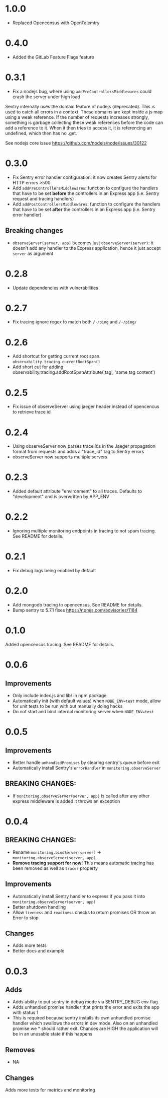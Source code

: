 # 1.0.0

* Replaced Opencensus with OpenTelemtry

# 0.4.0

* Added the GitLab Feature Flags feature

# 0.3.1

* Fix a nodejs bug, where using `addPreControllersMiddlewares` could crash the server under high load

Sentry internally uses the domain feature of nodejs (deprecated). This is used to catch all errors in a context. These domains are kept inside a js map using a weak reference. If the number of requests increases strongly, something is garbage collecting these weak references before the code can add a reference to it. When it then tries to access it, it is referencing an undefined, which then has no .get.

See nodejs core issue https://github.com/nodejs/node/issues/30122

# 0.3.0

* Fix Sentry error handler configuration: it now creates Sentry alerts for HTTP errors >500
* Add `addPreControllersMiddlewares`: function to configure the handlers that have to be set **before** the controllers in an Express app (i.e. Sentry request and tracing handlers)
* Add `addPostControllersMiddlewares`: function to configure the handlers that have to be set **after** the controllers in an Express app (i.e. Sentry error handler)

## Breaking changes
* `observeServer(server, app)` becomes just `observeServer(server)`: it doesn't add any handler to the Express application, hence it just accept `server` as argument

# 0.2.8

* Update dependencies with vulnerabilities

# 0.2.7

* Fix tracing ignore regex to match both `/-/ping` and `/-/ping/`

# 0.2.6

* Add shortcut for getting current root span.  `observability.tracing.currentRootSpan()`
* Add short cut for adding observability.tracing.addRootSpanAttribute('tag', 'some tag content')

# 0.2.5

* Fix issue of observeServer using jaeger header instead of opencencus to retrieve trace id

# 0.2.4

* Using observeServer now parses trace ids in the Jaeger propagation format from requests and adds a "trace_id" tag to Sentry errors
* observeServer now supports multiple servers

# 0.2.3

* Added default attribute "environment" to all traces. Defaults to "development" and is overwritten by APP_ENV

# 0.2.2

* Ignoring multiple monitoring endpoints in tracing to not spam tracing. See README for details.

# 0.2.1

* Fix debug logs being enabled by default

# 0.2.0

* Add mongodb tracing to opencensus. See README for details.
* Bump sentry to 5.7.1 fixes https://npmjs.com/advisories/1184

# 0.1.0

Added opencensus tracing. See README for details.

# 0.0.6

## Improvements
* Only include index.js and lib/ in npm package
* Automatically init (with default values) when `NODE_ENV=test` mode, allow for unit tests to be run with out manually doing hacks
* Do not start and bind internal monitoring server when `NODE_ENV=test`

# 0.0.5

## Improvements
* Better handle `unhandledPromises` by clearing sentry's queue before exit
* Automatically install  Sentry's `errorHandler` in `monitoring.observeServer`

## BREAKING CHANGES:
* If `monitoring.observeServer(server, app)` is called after any other express middleware is added it
throws an exception

# 0.0.4

## BREAKING CHANGES:

* Rename `monitoring.bindServer(server)` -> `monitoring.observeServer(server, app)`
* **Remove tracing support for now!** This means automatic tracing has been removed as well as `tracer` property

## Improvements
* Automatically install Sentry handler to express if you pass it into `monitoring.observeServer(server, app)`
* Better shutdown handling
* Allow `liveness` and `readiness` checks to return promises OR throw an Error to stop


## Changes
* Adds more tests
* Better docs and example

# 0.0.3

## Adds
* Adds ability to put sentry in debug mode via SENTRY_DEBUG env flag
* Adds unhandled promise handler that prints the error and exits the app with status 1
* This is required because sentry installs its own unhandled promise handler which swallows the errors in dev mode. Also on an unhandled promise we * should rather exit. Chances are HIGH the application will be in an unusable state if this happens

## Removes

* NA

## Changes
Adds more tests for metrics and monitoring
